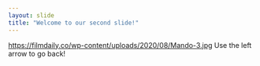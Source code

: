 ```yaml
---
layout: slide
title: "Welcome to our second slide!"
---
```

https://filmdaily.co/wp-content/uploads/2020/08/Mando-3.jpg
Use the left arrow to go back!
